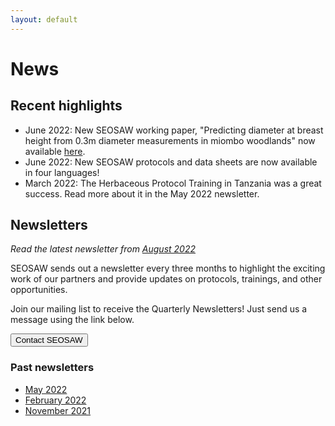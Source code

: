 ```yaml
---
layout: default
---
```


# News

## Recent highlights

* June 2022: New SEOSAW working paper, "Predicting diameter at breast height from 0.3m diameter measurements in miombo woodlands" now available [here](https://bitbucket.org/miombo/seosaw/raw/master/doc/reports/diameter_relationship/diameter_relationship_latest.pdf).
* June 2022: New SEOSAW protocols and data sheets are now available in four languages!
* March 2022: The Herbaceous Protocol Training in Tanzania was a great success. Read more about it in the May 2022 newsletter.

## Newsletters
*Read the latest newsletter from [August 2022](https://sway.office.com/jP61ngxt4D6yeHPz?ref=Link)*

SEOSAW sends out a newsletter every three months to highlight the exciting work of our partners and provide updates on protocols, trainings, and other opportunities.

Join our mailing list to receive the Quarterly Newsletters!  Just send us a message using the link below.

<div class="landing-btn-wrapper">
<form action="{{ site.baseurl }}/contact.html">
  <button class="landing-btn" type="submit">Contact SEOSAW</button>
</form>
</div>

### Past newsletters

* [May 2022](https://sway.office.com/1ygFjSV2UCFKd6qP?ref=Link)
* [February 2022](https://sway.office.com/yOc4A2qqAXhZAvSJ?ref=Link)
* [November 2021](https://sway.office.com/Hl8XFdvCgiowQiVs?ref=Link)


